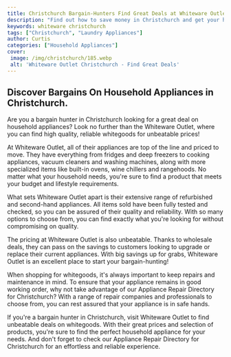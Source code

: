```yaml
---
title: Christchurch Bargain-Hunters Find Great Deals at Whiteware Outlet
description: "Find out how to save money in Christchurch and get your hands on the best whiteware deals Learn where to find great bargains at the Whiteware Outlet and get more for your money"
keywords: whiteware christchurch
tags: ["Christchurch", "Laundry Appliances"]
author: Curtis
categories: ["Household Appliances"]
cover: 
 image: /img/christchurch/185.webp
 alt: 'Whiteware Outlet Christchurch - Find Great Deals'
---
```

## Discover Bargains On Household Appliances in Christchurch.
Are you a bargain hunter in Christchurch looking for a great deal on household appliances? Look no further than the Whiteware Outlet, where you can find high quality, reliable whitegoods for unbeatable prices!

At Whiteware Outlet, all of their appliances are top of the line and priced to move. They have everything from fridges and deep freezers to cooking appliances, vacuum cleaners and washing machines, along with more specialized items like built-in ovens, wine chillers and rangehoods. No matter what your household needs, you're sure to find a product that meets your budget and lifestyle requirements.

What sets Whiteware Outlet apart is their extensive range of refurbished and second-hand appliances. All items sold have been fully tested and checked, so you can be assured of their quality and reliability. With so many options to choose from, you can find exactly what you're looking for without compromising on quality.

The pricing at Whiteware Outlet is also unbeatable. Thanks to wholesale deals, they can pass on the savings to customers looking to upgrade or replace their current appliances. With big savings up for grabs, Whiteware Outlet is an excellent place to start your bargain-hunting!

When shopping for whitegoods, it's always important to keep repairs and maintenance in mind. To ensure that your appliance remains in good working order, why not take advantage of our Appliance Repair Directory for Christchurch? With a range of repair companies and professionals to choose from, you can rest assured that your appliance is in safe hands.

If you're a bargain hunter in Christchurch, visit Whiteware Outlet to find unbeatable deals on whitegoods. With their great prices and selection of products, you're sure to find the perfect household appliance for your needs. And don't forget to check our Appliance Repair Directory for Christchurch for an effortless and reliable experience.
